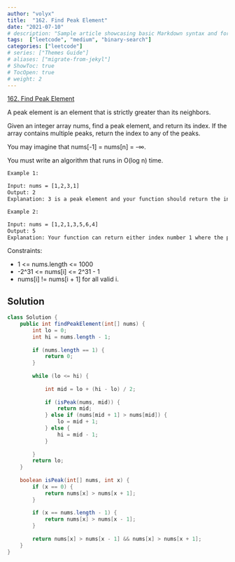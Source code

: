 ```yaml
---
author: "volyx"
title:  "162. Find Peak Element"
date: "2021-07-10"
# description: "Sample article showcasing basic Markdown syntax and formatting for HTML elements."
tags:  ["leetcode", "medium", "binary-search"]
categories: ["leetcode"]
# series: ["Themes Guide"]
# aliases: ["migrate-from-jekyl"]
# ShowToc: true
# TocOpen: true
# weight: 2
---
```


[162. Find Peak Element](https://leetcode.com/problems/find-peak-element/)

A peak element is an element that is strictly greater than its neighbors.

Given an integer array nums, find a peak element, and return its index. If the array contains multiple peaks, return the index to any of the peaks.

You may imagine that nums[-1] = nums[n] = -∞.

You must write an algorithm that runs in O(log n) time.

```txt
Example 1:

Input: nums = [1,2,3,1]
Output: 2
Explanation: 3 is a peak element and your function should return the index number 2.

Example 2:

Input: nums = [1,2,1,3,5,6,4]
Output: 5
Explanation: Your function can return either index number 1 where the peak element is 2, or index number 5 where the peak element is 6.
```

Constraints:

- 1 <= nums.length <= 1000
- -2^31 <= nums[i] <= 2^31 - 1
- nums[i] != nums[i + 1] for all valid i.

## Solution

```java
class Solution {
    public int findPeakElement(int[] nums) {
        int lo = 0; 
        int hi = nums.length - 1;
        
        if (nums.length == 1) {
            return 0;
        }
        
        while (lo <= hi) {
            
            int mid = lo + (hi - lo) / 2;
            
            if (isPeak(nums, mid)) {
                return mid;
            } else if (nums[mid + 1] > nums[mid]) {
                lo = mid + 1;
            } else {
                hi = mid - 1;
            }
            
        }
        return lo;
    }
    
    boolean isPeak(int[] nums, int x) {
        if (x == 0) {
            return nums[x] > nums[x + 1];
        }
        
        if (x == nums.length - 1) {
            return nums[x] > nums[x - 1];
        }
        
        return nums[x] > nums[x - 1] && nums[x] > nums[x + 1];
    }
}
```
